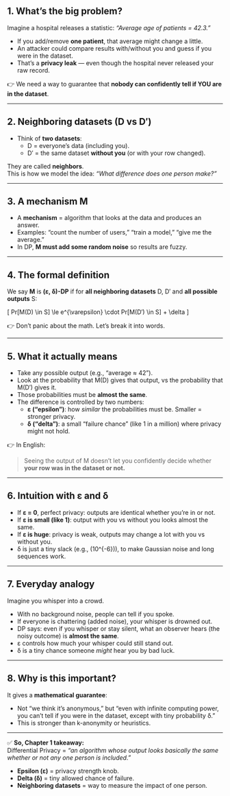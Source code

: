 ## 1. What’s the big problem?

Imagine a hospital releases a statistic: *“Average age of patients = 42.3.”*

- If you add/remove **one patient**, that average might change a little.  
- An attacker could compare results with/without you and guess if you were in the dataset.  
- That’s a **privacy leak** — even though the hospital never released your raw record.  

👉 We need a way to guarantee that **nobody can confidently tell if YOU are in the dataset**.

---

## 2. Neighboring datasets (D vs D′)

- Think of **two datasets**:
  - D = everyone’s data (including you).  
  - D′ = the same dataset **without you** (or with your row changed).  

They are called **neighbors**.  
This is how we model the idea: *“What difference does one person make?”*

---

## 3. A mechanism M

- A **mechanism** = algorithm that looks at the data and produces an answer.  
- Examples: “count the number of users,” “train a model,” “give me the average.”  
- In DP, **M must add some random noise** so results are fuzzy.  

---

## 4. The formal definition

We say **M** is **(ε, δ)-DP** if for **all neighboring datasets** D, D′ and **all possible outputs** S:

\[
Pr[M(D) \in S] \le e^{\varepsilon} \cdot Pr[M(D′) \in S] + \delta
\]

👉 Don’t panic about the math. Let’s break it into words.

---

## 5. What it actually means

- Take any possible output (e.g., “average ≈ 42”).  
- Look at the probability that M(D) gives that output, vs the probability that M(D′) gives it.  
- Those probabilities must be **almost the same**.  
- The difference is controlled by two numbers:
  - **ε (“epsilon”)**: how *similar* the probabilities must be. Smaller = stronger privacy.  
  - **δ (“delta”)**: a small “failure chance” (like 1 in a million) where privacy might not hold.  

👉 In English:  
> Seeing the output of M doesn’t let you confidently decide whether **your row was in the dataset or not.**

---

## 6. Intuition with ε and δ

- If **ε = 0**, perfect privacy: outputs are identical whether you’re in or not.  
- If **ε is small (like 1)**: output with you vs without you looks almost the same.  
- If **ε is huge**: privacy is weak, outputs may change a lot with you vs without you.  
- δ is just a tiny slack (e.g., \(10^{-6}\)), to make Gaussian noise and long sequences work.  

---

## 7. Everyday analogy

Imagine you whisper into a crowd.

- With no background noise, people can tell if you spoke.  
- If everyone is chattering (added noise), your whisper is drowned out.  
- DP says: even if you whisper or stay silent, what an observer hears (the noisy outcome) is **almost the same**.  
- ε controls how much your whisper could still stand out.  
- δ is a tiny chance someone *might* hear you by bad luck.  

---

## 8. Why is this important?

It gives a **mathematical guarantee**:

- Not “we think it’s anonymous,” but “even with infinite computing power, you can’t tell if you were in the dataset, except with tiny probability δ.”  
- This is stronger than k-anonymity or heuristics.  

---

✅ **So, Chapter 1 takeaway:**  
Differential Privacy = *“an algorithm whose output looks basically the same whether or not any one person is included.”*  
- **Epsilon (ε)** = privacy strength knob.  
- **Delta (δ)** = tiny allowed chance of failure.  
- **Neighboring datasets** = way to measure the impact of one person.
